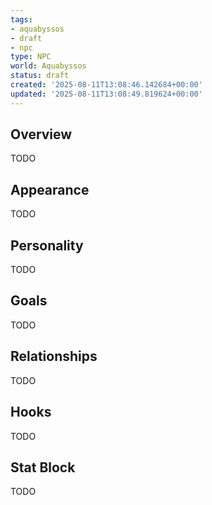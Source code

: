 ```yaml
---
tags:
- aquabyssos
- draft
- npc
type: NPC
world: Aquabyssos
status: draft
created: '2025-08-11T13:08:46.142684+00:00'
updated: '2025-08-11T13:08:49.819624+00:00'
---
```



## Overview

TODO
## Appearance

TODO
## Personality

TODO
## Goals

TODO
## Relationships

TODO
## Hooks

TODO
## Stat Block

TODO
